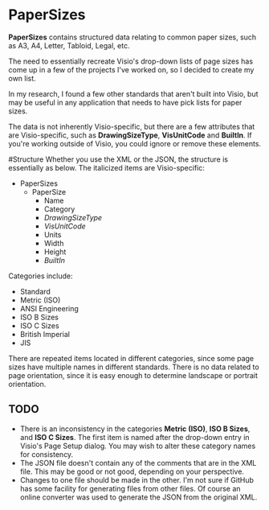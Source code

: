# PaperSizes
**PaperSizes** contains structured data relating to common paper sizes, such as A3, A4, Letter, 
Tabloid, Legal, etc.

The need to essentially recreate Visio's drop-down lists of page sizes has come up in a few of 
the projects I've worked on, so I decided to create my own list.

In my research, I found a few other standards that aren't built into Visio, but may be useful 
in any application that needs to have pick lists for paper sizes.

The data is not inherently Visio-specific, but there are a few attributes that are Visio-specific, 
such as **DrawingSizeType**, **VisUnitCode** and **BuiltIn**. If you're working outside of Visio, you could ignore or remove these elements.

#Structure
Whether you use the XML or the JSON, the structure is essentially as below. The italicized items are Visio-specific:

* PaperSizes
  * PaperSize
    * Name
    * Category
    * *DrawingSizeType*
    * *VisUnitCode*
    * Units
    * Width
    * Height
    * *BuiltIn*

Categories include:
* Standard
* Metric (ISO)
* ANSI Engineering
* ISO B Sizes
* ISO C Sizes
* British Imperial
* JIS

There are repeated items located in different categories, since some page sizes have multiple names in different standards. 
There is no data related to page orientation, since it is easy enough to determine landscape or portrait orientation.

## TODO
* There is an inconsistency in the categories **Metric (ISO)**, **ISO B Sizes**, and **ISO C Sizes**. The 
first item is named after the drop-down entry in Visio's Page Setup dialog. You may wish to alter these
category names for consistency.
* The JSON file doesn't contain any of the comments that are in the XML file. This may be good or not good,
depending on your perspective.
* Changes to one file should be made in the other. I'm not sure if GitHub has some facility for generating
files from other files. Of course an online converter was used to generate the JSON from the original XML.


